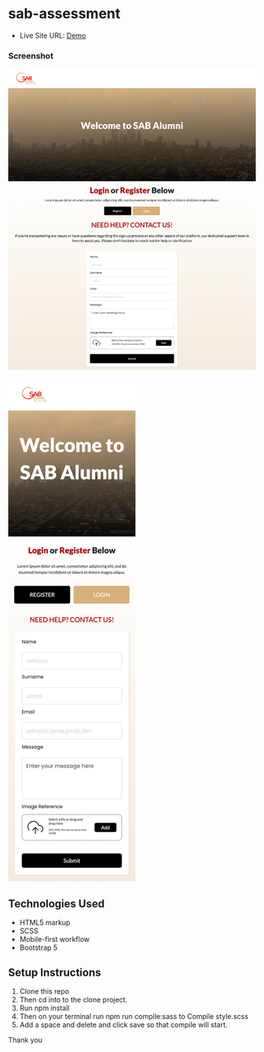 # sab-assessment




- Live Site URL: [Demo](https://nonoza.github.io/sab-assessment/)
  


### Screenshot



![Desktop view of solution](./images/desktop.png)

![Mobile view of solution](./images/mobile.png)

## Technologies Used

- HTML5 markup
- SCSS
- Mobile-first workflow
- Bootstrap 5

## Setup Instructions
1. Clone this repo
2. Then cd into to the clone project.
3. Run npm install
4. Then on your terminal run npm run compile:sass to Compile style.scss
5. Add a space and delete and click save so that compile will start.

Thank you




